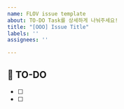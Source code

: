 ```yaml
---
name: FLOV issue template
about: TO-DO Task를 상세하게 나눠주세요!
title: "[OOO] Issue Title"
labels: ''
assignees: ''

---
```


## 🚩 TO-DO
- [ ] 
- [ ]
